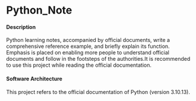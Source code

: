 # Python_Note

#### Description
Python learning notes, accompanied by official documents, write a comprehensive reference example, and briefly explain its function.
Emphasis is placed on enabling more people to understand official documents and follow in the footsteps of the authorities.It is recommended to use this project while reading the official documentation.

#### Software Architecture
This project refers to the official documentation of Python (version 3.10.13).